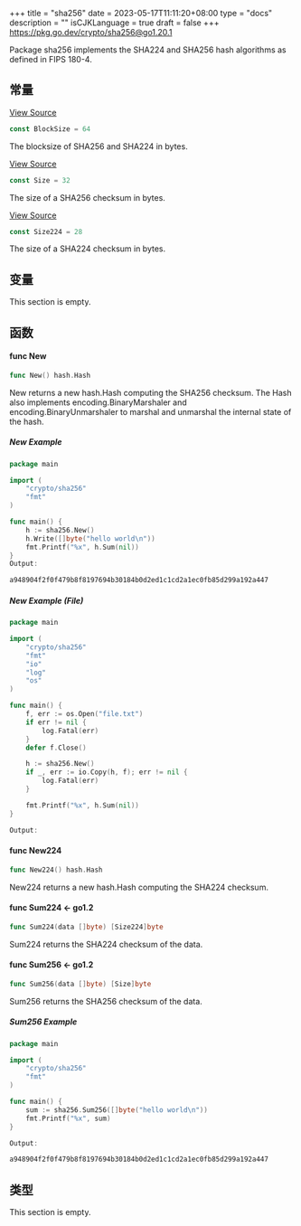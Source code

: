 +++
title = "sha256"
date = 2023-05-17T11:11:20+08:00
type = "docs"
description = ""
isCJKLanguage = true
draft = false
+++
https://pkg.go.dev/crypto/sha256@go1.20.1



Package sha256 implements the SHA224 and SHA256 hash algorithms as defined in FIPS 180-4.

## 常量 

[View Source](https://cs.opensource.google/go/go/+/go1.20.1:src/crypto/sha256/sha256.go;l=29)

``` go
const BlockSize = 64
```

The blocksize of SHA256 and SHA224 in bytes.

[View Source](https://cs.opensource.google/go/go/+/go1.20.1:src/crypto/sha256/sha256.go;l=23)

``` go
const Size = 32
```

The size of a SHA256 checksum in bytes.

[View Source](https://cs.opensource.google/go/go/+/go1.20.1:src/crypto/sha256/sha256.go;l=26)

``` go
const Size224 = 28
```

The size of a SHA224 checksum in bytes.

## 变量

This section is empty.

## 函数

#### func New 

``` go
func New() hash.Hash
```

New returns a new hash.Hash computing the SHA256 checksum. The Hash also implements encoding.BinaryMarshaler and encoding.BinaryUnmarshaler to marshal and unmarshal the internal state of the hash.

##### New Example

```go
package main

import (
	"crypto/sha256"
	"fmt"
)

func main() {
	h := sha256.New()
	h.Write([]byte("hello world\n"))
	fmt.Printf("%x", h.Sum(nil))
}
Output:

a948904f2f0f479b8f8197694b30184b0d2ed1c1cd2a1ec0fb85d299a192a447
```



##### New Example (File)

```go
package main

import (
	"crypto/sha256"
	"fmt"
	"io"
	"log"
	"os"
)

func main() {
	f, err := os.Open("file.txt")
	if err != nil {
		log.Fatal(err)
	}
	defer f.Close()

	h := sha256.New()
	if _, err := io.Copy(h, f); err != nil {
		log.Fatal(err)
	}

	fmt.Printf("%x", h.Sum(nil))
}

Output:
```



#### func New224 

``` go
func New224() hash.Hash
```

New224 returns a new hash.Hash computing the SHA224 checksum.

#### func Sum224  <- go1.2

``` go
func Sum224(data []byte) [Size224]byte
```

Sum224 returns the SHA224 checksum of the data.

#### func Sum256  <- go1.2

``` go
func Sum256(data []byte) [Size]byte
```

Sum256 returns the SHA256 checksum of the data.

##### Sum256  Example

```go
package main

import (
	"crypto/sha256"
	"fmt"
)

func main() {
	sum := sha256.Sum256([]byte("hello world\n"))
	fmt.Printf("%x", sum)
}

Output:

a948904f2f0f479b8f8197694b30184b0d2ed1c1cd2a1ec0fb85d299a192a447
```



## 类型

This section is empty.